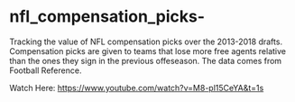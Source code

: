 # nfl_compensation_picks-

Tracking the value of NFL compensation picks over the 2013-2018 drafts. Compensation picks are given to teams that lose more free agents relative than the ones they sign in the previous offeseason. The data comes from Football Reference. 

Watch Here: https://www.youtube.com/watch?v=M8-pl15CeYA&t=1s
